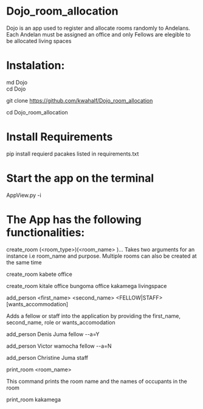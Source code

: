 # Dojo_room_allocation
Dojo is an app used to register and allocate rooms randomly to Andelans. Each Andelan must be assigned an office and only Fellows are elegible to be allocated living spaces

# Instalation:

   md Dojo                                                                                                                                 
   cd Dojo
  
   git clone https://github.com/kwahalf/Dojo_room_allocation
 
   cd Dojo_room_allocation

# Install Requirements

 pip install requierd pacakes listed in requirements.txt

# Start the app on the terminal

  AppView.py -i
  
# The App has the following functionalities:

create_room (<room_type>)(<room_name> )...
Takes two arguments for an instance i.e room_name and purpose. Multiple rooms can also be created at the same time

create_room kabete office

create_room kitale office bungoma office kakamega livingspace

add_person <first_name> <second_name> <FELLOW|STAFF> [wants_accommodation]

Adds a fellow or staff into the application by providing the first_name, second_name, role or wants_accomodation

add_person Denis Juma fellow --a=Y

add_person Victor wamocha fellow --a=N

add_person Christine Juma staff

print_room <room_name>

This command prints the room name and the names of occupants in the room

print_room kakamega
